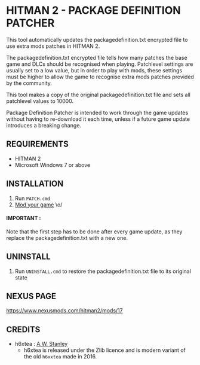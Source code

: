 # HITMAN 2 - PACKAGE DEFINITION PATCHER

This tool automatically updates the packagedefinition.txt encrypted file to use extra mods patches in HITMAN 2.

The packagedefinition.txt encrypted file tells how many patches the base game and DLCs should be recognised 
when playing. Patchlevel settings are usually set to a low value, but in order to play with mods, these 
settings must be higher to allow the game to recognise extra mods patches provided by the community.

This tool makes a copy of the original packagedefinition.txt file and sets all patchlevel values to 10000.

Package Definition Patcher is intended to work through the game updates without having to re-download 
it each time, unless if a future game update introduces a breaking change.

## REQUIREMENTS 

- HITMAN 2
- Microsoft Windows 7 or above

## INSTALLATION

1. Run `PATCH.cmd`
2. [Mod your game](https://www.nexusmods.com/hitman2) \o/

#### IMPORTANT : 

Note that the first step has to be done after every game update, as they replace the packagedefinition.txt with a new one.

## UNINSTALL

1. Run `UNINSTALL.cmd` to restore the packagedefinition.txt file to its original state

## NEXUS PAGE

https://www.nexusmods.com/hitman2/mods/17

## CREDITS

* h6xtea : [A.W. Stanley](https://github.com/awstanley/hitman.rs)
    - h6xtea is released under the Zlib licence and is modern variant of the old `h6xxtea` made in 2016.